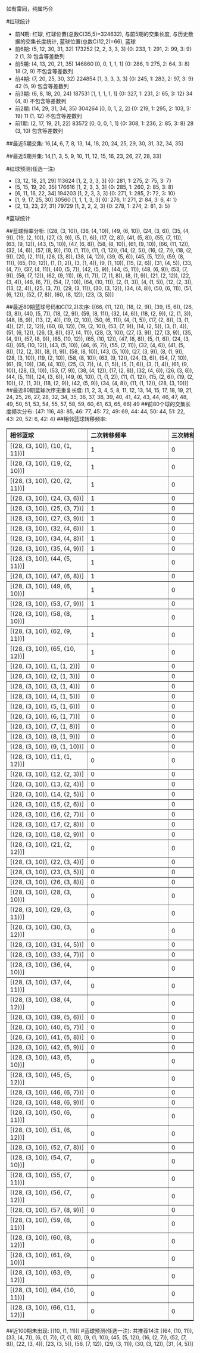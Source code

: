 <!-- 
.. title: 大乐透11085期(2011-07-23)数据分析报告
.. slug: dlott-11085-2011-07-23-report
.. date: 2011-07-24 08:00:00 UTC+08:00
.. tags: Lottery
.. link: 
.. description: 
.. type: text
-->

如有雷同，纯属巧合

<!-- TEASER_END-->

#红球统计

- 前N期: 红球, 红球位置(总数C(35,5)=324632), 与前5期的交集长度, 与历史数据的交集长度统计, 蓝球位置(总数C(12,2)=66), 蓝球
- 前6期: (5, 12, 30, 31, 32) 173252 [2, 2, 3, 3, 3] {0: 233, 1: 291, 2: 99, 3: 9} 2 (1, 3) 包含等差数列
- 前5期: (4, 13, 20, 21, 35) 146860 [0, 0, 1, 1, 1] {0: 286, 1: 275, 2: 64, 3: 8} 18 (2, 9) 不包含等差数列
- 前4期: (7, 20, 25, 30, 32) 224854 [1, 3, 3, 3, 3] {0: 245, 1: 283, 2: 97, 3: 9} 42 (5, 9) 包含等差数列
- 前3期: (6, 8, 18, 20, 24) 187531 [1, 1, 1, 1, 1] {0: 327, 1: 231, 2: 65, 3: 12} 34 (4, 8) 不包含等差数列
- 前2期: (14, 29, 31, 34, 35) 304264 [0, 0, 1, 2, 2] {0: 219, 1: 295, 2: 103, 3: 19} 11 (1, 12) 不包含等差数列
- 前1期: (2, 17, 19, 21, 22) 83572 [0, 0, 0, 1, 1] {0: 308, 1: 236, 2: 85, 3: 8} 28 (3, 10) 包含等差数列

##最近5期交集:
16,[4, 6, 7, 8, 13, 14, 18, 20, 24, 25, 29, 30, 31, 32, 34, 35]

##最近5期并集:
14,[1, 3, 5, 9, 10, 11, 12, 15, 16, 23, 26, 27, 28, 33]

#红球预测(任选一注)

- [3, 12, 18, 21, 29] 113624 [1, 2, 3, 3, 3] {0: 281, 1: 275, 2: 75, 3: 7}
- [5, 15, 19, 20, 35] 176616 [1, 2, 3, 3, 3] {0: 285, 1: 260, 2: 85, 3: 8}
- [6, 11, 16, 22, 34] 194203 [1, 2, 3, 3, 3] {0: 271, 1: 285, 2: 72, 3: 10}
- [1, 9, 17, 25, 30] 30560 [1, 1, 1, 3, 3] {0: 276, 1: 271, 2: 84, 3: 6, 4: 1}
- [2, 13, 23, 27, 31] 79729 [1, 2, 2, 2, 3] {0: 278, 1: 274, 2: 81, 3: 5}

#蓝球统计

##蓝球频率分析:
[(28, (3, 10)), (36, (4, 10)), (49, (6, 10)), (24, (3, 6)), (35, (4, 9)), (19, (2, 10)), (27, (3, 9)), (5, (1, 6)), (17, (2, 8)), (41, (5, 8)), (55, (7, 11)), (63, (9, 12)), (43, (5, 10)), (47, (6, 8)), (58, (8, 10)), (61, (9, 10)), (66, (11, 12)), (32, (4, 6)), (57, (8, 9)), (10, (1, 11)), (11, (1, 12)), (14, (2, 5)), (16, (2, 7)), (18, (2, 9)), (20, (2, 11)), (26, (3, 8)), (38, (4, 12)), (39, (5, 6)), (45, (5, 12)), (59, (8, 11)), (65, (10, 12)), (1, (1, 2)), (3, (1, 4)), (9, (1, 10)), (15, (2, 6)), (31, (4, 5)), (33, (4, 7)), (37, (4, 11)), (40, (5, 7)), (42, (5, 9)), (44, (5, 11)), (48, (6, 9)), (53, (7, 9)), (56, (7, 12)), (62, (9, 11)), (6, (1, 7)), (7, (1, 8)), (8, (1, 9)), (21, (2, 12)), (22, (3, 4)), (46, (6, 7)), (54, (7, 10)), (64, (10, 11)), (2, (1, 3)), (4, (1, 5)), (12, (2, 3)), (13, (2, 4)), (25, (3, 7)), (29, (3, 11)), (30, (3, 12)), (34, (4, 8)), (50, (6, 11)), (51, (6, 12)), (52, (7, 8)), (60, (8, 12)), (23, (3, 5))]

##最近80期蓝球号码和C(12,2)次序:
[(66, (11, 12)), (18, (2, 9)), (39, (5, 6)), (26, (3, 8)), (40, (5, 7)), (18, (2, 9)), (59, (8, 11)), (32, (4, 6)), (18, (2, 9)), (2, (1, 3)), (48, (6, 9)), (13, (2, 4)), (19, (2, 10)), (50, (6, 11)), (4, (1, 5)), (17, (2, 8)), (3, (1, 4)), (21, (2, 12)), (60, (8, 12)), (19, (2, 10)), (53, (7, 9)), (14, (2, 5)), (3, (1, 4)), (51, (6, 12)), (26, (3, 8)), (37, (4, 11)), (28, (3, 10)), (27, (3, 9)), (27, (3, 9)), (35, (4, 9)), (57, (8, 9)), (65, (10, 12)), (65, (10, 12)), (47, (6, 8)), (5, (1, 6)), (24, (3, 6)), (65, (10, 12)), (43, (5, 10)), (46, (6, 7)), (55, (7, 11)), (32, (4, 6)), (41, (5, 8)), (12, (2, 3)), (8, (1, 9)), (58, (8, 10)), (43, (5, 10)), (27, (3, 9)), (8, (1, 9)), (28, (3, 10)), (19, (2, 10)), (58, (8, 10)), (63, (9, 12)), (24, (3, 6)), (54, (7, 10)), (61, (9, 10)), (36, (4, 10)), (25, (3, 7)), (4, (1, 5)), (5, (1, 6)), (3, (1, 4)), (61, (9, 10)), (28, (3, 10)), (53, (7, 9)), (38, (4, 12)), (17, (2, 8)), (32, (4, 6)), (26, (3, 8)), (44, (5, 11)), (24, (3, 6)), (49, (6, 10)), (1, (1, 2)), (11, (1, 12)), (15, (2, 6)), (19, (2, 10)), (2, (1, 3)), (18, (2, 9)), (42, (5, 9)), (34, (4, 8)), (11, (1, 12)), (28, (3, 10))]
##最近80期蓝球次序无重复长度:
[1, 2, 3, 4, 5, 8, 11, 12, 13, 14, 15, 17, 18, 19, 21, 24, 25, 26, 27, 28, 32, 34, 35, 36, 37, 38, 39, 40, 41, 42, 43, 44, 46, 47, 48, 49, 50, 51, 53, 54, 55, 57, 58, 59, 60, 61, 63, 65, 66] 49
##前80个球的交集长度频次分布:
{47: 116, 48: 85, 46: 77, 45: 72, 49: 69, 44: 44, 50: 44, 51: 22, 43: 20, 52: 6, 42: 4}
##相邻蓝球转移频率:
<table border="1" class="table table-striped dataframe">
  <thead>
    <tr style="text-align: left;">
      <th style="min-width: 200px;">相邻蓝球</th>
      <th style="min-width: 200px;">二次转移频率</th>
      <th style="min-width: 200px;">三次转移频率</th>
    </tr>
  </thead>
  <tbody>
    <tr>
      <td>  [(28, (3, 10)), (10, (1, 11))]</td>
      <td> 1</td>
      <td> 0</td>
    </tr>
    <tr>
      <td>  [(28, (3, 10)), (19, (2, 10))]</td>
      <td> 1</td>
      <td> 0</td>
    </tr>
    <tr>
      <td>  [(28, (3, 10)), (20, (2, 11))]</td>
      <td> 1</td>
      <td> 0</td>
    </tr>
    <tr>
      <td>   [(28, (3, 10)), (24, (3, 6))]</td>
      <td> 1</td>
      <td> 0</td>
    </tr>
    <tr>
      <td>   [(28, (3, 10)), (25, (3, 7))]</td>
      <td> 1</td>
      <td> 0</td>
    </tr>
    <tr>
      <td>   [(28, (3, 10)), (27, (3, 9))]</td>
      <td> 1</td>
      <td> 0</td>
    </tr>
    <tr>
      <td>   [(28, (3, 10)), (32, (4, 6))]</td>
      <td> 1</td>
      <td> 0</td>
    </tr>
    <tr>
      <td>   [(28, (3, 10)), (34, (4, 8))]</td>
      <td> 1</td>
      <td> 0</td>
    </tr>
    <tr>
      <td>   [(28, (3, 10)), (35, (4, 9))]</td>
      <td> 1</td>
      <td> 0</td>
    </tr>
    <tr>
      <td>  [(28, (3, 10)), (44, (5, 11))]</td>
      <td> 1</td>
      <td> 0</td>
    </tr>
    <tr>
      <td>   [(28, (3, 10)), (47, (6, 8))]</td>
      <td> 1</td>
      <td> 0</td>
    </tr>
    <tr>
      <td>  [(28, (3, 10)), (49, (6, 10))]</td>
      <td> 1</td>
      <td> 0</td>
    </tr>
    <tr>
      <td>   [(28, (3, 10)), (53, (7, 9))]</td>
      <td> 1</td>
      <td> 0</td>
    </tr>
    <tr>
      <td>  [(28, (3, 10)), (58, (8, 10))]</td>
      <td> 1</td>
      <td> 0</td>
    </tr>
    <tr>
      <td>  [(28, (3, 10)), (62, (9, 11))]</td>
      <td> 1</td>
      <td> 0</td>
    </tr>
    <tr>
      <td> [(28, (3, 10)), (65, (10, 12))]</td>
      <td> 1</td>
      <td> 0</td>
    </tr>
    <tr>
      <td>    [(28, (3, 10)), (1, (1, 2))]</td>
      <td> 0</td>
      <td> 0</td>
    </tr>
    <tr>
      <td>    [(28, (3, 10)), (2, (1, 3))]</td>
      <td> 0</td>
      <td> 0</td>
    </tr>
    <tr>
      <td>    [(28, (3, 10)), (3, (1, 4))]</td>
      <td> 0</td>
      <td> 0</td>
    </tr>
    <tr>
      <td>    [(28, (3, 10)), (4, (1, 5))]</td>
      <td> 0</td>
      <td> 0</td>
    </tr>
    <tr>
      <td>    [(28, (3, 10)), (5, (1, 6))]</td>
      <td> 0</td>
      <td> 0</td>
    </tr>
    <tr>
      <td>    [(28, (3, 10)), (6, (1, 7))]</td>
      <td> 0</td>
      <td> 0</td>
    </tr>
    <tr>
      <td>    [(28, (3, 10)), (7, (1, 8))]</td>
      <td> 0</td>
      <td> 0</td>
    </tr>
    <tr>
      <td>    [(28, (3, 10)), (8, (1, 9))]</td>
      <td> 0</td>
      <td> 0</td>
    </tr>
    <tr>
      <td>   [(28, (3, 10)), (9, (1, 10))]</td>
      <td> 0</td>
      <td> 0</td>
    </tr>
    <tr>
      <td>  [(28, (3, 10)), (11, (1, 12))]</td>
      <td> 0</td>
      <td> 0</td>
    </tr>
    <tr>
      <td>   [(28, (3, 10)), (12, (2, 3))]</td>
      <td> 0</td>
      <td> 0</td>
    </tr>
    <tr>
      <td>   [(28, (3, 10)), (13, (2, 4))]</td>
      <td> 0</td>
      <td> 0</td>
    </tr>
    <tr>
      <td>   [(28, (3, 10)), (14, (2, 5))]</td>
      <td> 0</td>
      <td> 0</td>
    </tr>
    <tr>
      <td>   [(28, (3, 10)), (15, (2, 6))]</td>
      <td> 0</td>
      <td> 0</td>
    </tr>
    <tr>
      <td>   [(28, (3, 10)), (16, (2, 7))]</td>
      <td> 0</td>
      <td> 0</td>
    </tr>
    <tr>
      <td>   [(28, (3, 10)), (17, (2, 8))]</td>
      <td> 0</td>
      <td> 0</td>
    </tr>
    <tr>
      <td>   [(28, (3, 10)), (18, (2, 9))]</td>
      <td> 0</td>
      <td> 0</td>
    </tr>
    <tr>
      <td>  [(28, (3, 10)), (21, (2, 12))]</td>
      <td> 0</td>
      <td> 0</td>
    </tr>
    <tr>
      <td>   [(28, (3, 10)), (22, (3, 4))]</td>
      <td> 0</td>
      <td> 0</td>
    </tr>
    <tr>
      <td>   [(28, (3, 10)), (23, (3, 5))]</td>
      <td> 0</td>
      <td> 0</td>
    </tr>
    <tr>
      <td>   [(28, (3, 10)), (26, (3, 8))]</td>
      <td> 0</td>
      <td> 0</td>
    </tr>
    <tr>
      <td>  [(28, (3, 10)), (28, (3, 10))]</td>
      <td> 0</td>
      <td> 0</td>
    </tr>
    <tr>
      <td>  [(28, (3, 10)), (29, (3, 11))]</td>
      <td> 0</td>
      <td> 0</td>
    </tr>
    <tr>
      <td>  [(28, (3, 10)), (30, (3, 12))]</td>
      <td> 0</td>
      <td> 0</td>
    </tr>
    <tr>
      <td>   [(28, (3, 10)), (31, (4, 5))]</td>
      <td> 0</td>
      <td> 0</td>
    </tr>
    <tr>
      <td>   [(28, (3, 10)), (33, (4, 7))]</td>
      <td> 0</td>
      <td> 0</td>
    </tr>
    <tr>
      <td>  [(28, (3, 10)), (36, (4, 10))]</td>
      <td> 0</td>
      <td> 0</td>
    </tr>
    <tr>
      <td>  [(28, (3, 10)), (37, (4, 11))]</td>
      <td> 0</td>
      <td> 0</td>
    </tr>
    <tr>
      <td>  [(28, (3, 10)), (38, (4, 12))]</td>
      <td> 0</td>
      <td> 0</td>
    </tr>
    <tr>
      <td>   [(28, (3, 10)), (39, (5, 6))]</td>
      <td> 0</td>
      <td> 0</td>
    </tr>
    <tr>
      <td>   [(28, (3, 10)), (40, (5, 7))]</td>
      <td> 0</td>
      <td> 0</td>
    </tr>
    <tr>
      <td>   [(28, (3, 10)), (41, (5, 8))]</td>
      <td> 0</td>
      <td> 0</td>
    </tr>
    <tr>
      <td>   [(28, (3, 10)), (42, (5, 9))]</td>
      <td> 0</td>
      <td> 0</td>
    </tr>
    <tr>
      <td>  [(28, (3, 10)), (43, (5, 10))]</td>
      <td> 0</td>
      <td> 0</td>
    </tr>
    <tr>
      <td>  [(28, (3, 10)), (45, (5, 12))]</td>
      <td> 0</td>
      <td> 0</td>
    </tr>
    <tr>
      <td>   [(28, (3, 10)), (46, (6, 7))]</td>
      <td> 0</td>
      <td> 0</td>
    </tr>
    <tr>
      <td>   [(28, (3, 10)), (48, (6, 9))]</td>
      <td> 0</td>
      <td> 0</td>
    </tr>
    <tr>
      <td>  [(28, (3, 10)), (50, (6, 11))]</td>
      <td> 0</td>
      <td> 0</td>
    </tr>
    <tr>
      <td>  [(28, (3, 10)), (51, (6, 12))]</td>
      <td> 0</td>
      <td> 0</td>
    </tr>
    <tr>
      <td>   [(28, (3, 10)), (52, (7, 8))]</td>
      <td> 0</td>
      <td> 0</td>
    </tr>
    <tr>
      <td>  [(28, (3, 10)), (54, (7, 10))]</td>
      <td> 0</td>
      <td> 0</td>
    </tr>
    <tr>
      <td>  [(28, (3, 10)), (55, (7, 11))]</td>
      <td> 0</td>
      <td> 0</td>
    </tr>
    <tr>
      <td>  [(28, (3, 10)), (56, (7, 12))]</td>
      <td> 0</td>
      <td> 0</td>
    </tr>
    <tr>
      <td>   [(28, (3, 10)), (57, (8, 9))]</td>
      <td> 0</td>
      <td> 0</td>
    </tr>
    <tr>
      <td>  [(28, (3, 10)), (59, (8, 11))]</td>
      <td> 0</td>
      <td> 0</td>
    </tr>
    <tr>
      <td>  [(28, (3, 10)), (60, (8, 12))]</td>
      <td> 0</td>
      <td> 0</td>
    </tr>
    <tr>
      <td>  [(28, (3, 10)), (61, (9, 10))]</td>
      <td> 0</td>
      <td> 0</td>
    </tr>
    <tr>
      <td>  [(28, (3, 10)), (63, (9, 12))]</td>
      <td> 0</td>
      <td> 0</td>
    </tr>
    <tr>
      <td> [(28, (3, 10)), (64, (10, 11))]</td>
      <td> 0</td>
      <td> 0</td>
    </tr>
    <tr>
      <td> [(28, (3, 10)), (66, (11, 12))]</td>
      <td> 0</td>
      <td> 0</td>
    </tr>
  </tbody>
</table>
##近100期未出现:
[(10, (1, 11))]
#蓝球预测(任选一注):
共推荐14注
[(64, (10, 11)), (33, (4, 7)), (6, (1, 7)), (7, (1, 8)), (9, (1, 10)), (45, (5, 12)), (16, (2, 7)), (52, (7, 8)), (22, (3, 4)), (23, (3, 5)), (56, (7, 12)), (29, (3, 11)), (30, (3, 12)), (31, (4, 5))]


